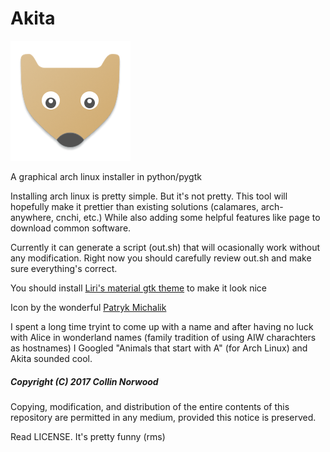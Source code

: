 # Akita 

![Icon](https://github.com/Collinthegeek/Akita/blob/master/icon.png) 

A graphical arch linux installer in python/pygtk

Installing arch linux is pretty simple. But it's not pretty. This tool will hopefully make it prettier than existing solutions (calamares, arch-anywhere, cnchi, etc.) While also adding some helpful features like page to download common software.

Currently it can generate a script (out.sh) that  will ocasionally work without any modification. Right now you should carefully review out.sh and make sure everything's correct.

You should install [Liri's material gtk theme](https://www.github.com/lirios/material-gtk-theme) to make it look nice

Icon by the wonderful [Patryk Michalik](https://plus.google.com/u/0/+PatrykMichalik2003)

I spent a long time tryint to come up with a name and after having no luck with Alice in wonderland names (family tradition of using AIW charachters as hostnames) I Googled "Animals that start with A" (for Arch Linux) and Akita sounded cool. 



##### Copyright (C) 2017 Collin Norwood

Copying, modification, and distribution of the entire contents of this repository are permitted in any medium, provided this notice is preserved.

Read LICENSE. It's pretty funny (rms)
